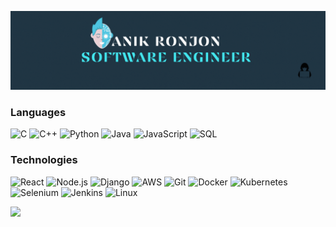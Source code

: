 [![](https://raw.githubusercontent.com/AnikRonjon/AnikRonjon/master/banner.gif)](https://github.com/AnikRonjon)

### Languages

![C](https://img.shields.io/badge/-C-511?&logo=C&logoColor=00599C)
![C++](https://img.shields.io/badge/-C++-511?&logo=c%2b%2b&logoColor=00599C)
![Python](https://img.shields.io/badge/-Python-511?&logo=Python)
![Java](https://img.shields.io/badge/-Java-511?&logo=Java&logoColor=007396)
![JavaScript](https://img.shields.io/badge/-JavaScript-511?&logo=JavaScript)
![SQL](https://img.shields.io/badge/-SQL-511?&logo=MySQL)

### Technologies


![React](https://img.shields.io/badge/-React-511?&logo=React)
![Node.js](https://img.shields.io/badge/-Node.js-511?&logo=node.js)
![Django](https://img.shields.io/badge/-Django-511?&logo=Django&logoColor=00599C)
![AWS](https://img.shields.io/badge/-AWS-511?&logo=Amazon-AWS&logoColor=F90)
![Git](https://img.shields.io/badge/-Git-511?&logo=Git)
![Docker](https://img.shields.io/badge/-Docker-511?&logo=Docker)
![Kubernetes](https://img.shields.io/badge/-Kubernetes-511?&logo=Kubernetes)
![Selenium](https://img.shields.io/badge/-Selenium-511?logo=Selenium)
![Jenkins](https://img.shields.io/badge/-Jenkins-511?logo=Jenkins)
![Linux](https://img.shields.io/badge/-Linux-511?&logo=Linux)

<a href="https://github.com/AnikRonjon"><img height="137px" src="https://github-readme-stats.vercel.app/api?username=AnikRonjon&hide_title=true&hide_border=true&show_icons=true&include_all_commits=true&count_private=true&line_height=21&text_color=000&icon_color=000&bg_color=0,ea6161,ffc64d,fffc4d,52fa5a&theme=graywhite" /></a>
